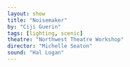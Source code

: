 ```yaml
---
layout: show
title: "Noisemaker"
by: "Ciji Guerin"
tags: [lighting, scenic]
theatre: "Northwest Theatre Workshop"
director: "Michelle Seaton"
sound: "Hal Logan"
---
```

